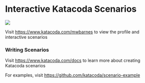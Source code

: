 # Interactive Katacoda Scenarios

[![](http://shields.katacoda.com/katacoda/mwbarnes/count.svg)](https://www.katacoda.com/mwbarnes "Get your profile on Katacoda.com")

Visit https://www.katacoda.com/mwbarnes to view the profile and interactive scenarios

### Writing Scenarios
Visit https://www.katacoda.com/docs to learn more about creating Katacoda scenarios

For examples, visit https://github.com/katacoda/scenario-example
